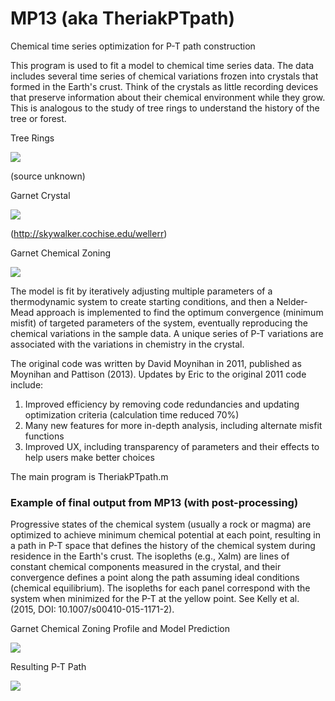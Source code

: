 # MP13 (aka TheriakPTpath)
Chemical time series optimization for P-T path construction

This program is used to fit a model to chemical time series data.  The data includes several time series of chemical variations frozen into crystals that formed in the Earth's crust.  Think of the crystals as little recording devices that preserve information about their chemical environment while they grow.  This is analogous to the study of tree rings to understand the history of the tree or forest.


Tree Rings

<img src="https://github.com/ericdavidkelly/MP13/blob/master/Tree_rings.jpg"/>

(source unknown)



Garnet Crystal

<img src="https://github.com/ericdavidkelly/MP13/blob/master/grt_crystal.jpg"/>

(http://skywalker.cochise.edu/wellerr)



Garnet Chemical Zoning

<img src="https://github.com/ericdavidkelly/MP13/blob/master/grt_chem.jpg"/>



The model is fit by iteratively adjusting multiple parameters of a thermodynamic system to create starting conditions, and then a Nelder-Mead approach is implemented to find the optimum convergence (minimum misfit) of targeted parameters of the system, eventually reproducing the chemical variations in the sample data.  A unique series of P-T variations are associated with the variations in chemistry in the crystal.

The original code was written by David Moynihan in 2011, published as Moynihan and Pattison (2013).  Updates by Eric to the original 2011 code include:

1. Improved efficiency by removing code redundancies and updating optimization criteria (calculation time reduced 70%)
2. Many new features for more in-depth analysis, including alternate misfit functions
3. Improved UX, including transparency of parameters and their effects to help users make better choices

The main program is TheriakPTpath.m

### Example of final output from MP13 (with post-processing)
Progressive states of the chemical system (usually a rock or magma) are optimized to achieve minimum chemical potential at each point, resulting in a path in P-T space that defines the history of the chemical system during residence in the Earth's crust.  The isopleths (e.g., Xalm) are lines of constant chemical components measured in the crystal, and their convergence defines a point along the path assuming ideal conditions (chemical equilibrium).  The isopleths for each panel correspond with the system when minimized for the P-T at the yellow point.  See Kelly et al. (2015, DOI: 10.1007/s00410-015-1171-2).

Garnet Chemical Zoning Profile and Model Prediction

<img src="https://github.com/ericdavidkelly/MP13/blob/master/example_output_model_fit.png"/>


Resulting P-T Path

<img src="https://github.com/ericdavidkelly/MP13/blob/master/example_output_path.png"/>
